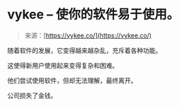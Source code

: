 <!--yml

category: 未分类

date: 2024-05-27 14:57:48

-->

# vykee – 使你的软件易于使用。

> 来源：[https://vykee.co/](https://vykee.co/)

随着软件的发展，它变得越来越杂乱，充斥着各种功能。

这使得新用户使用起来变得复杂和困难。

他们尝试使用软件，但却无法理解，最终离开。

公司损失了金钱。
